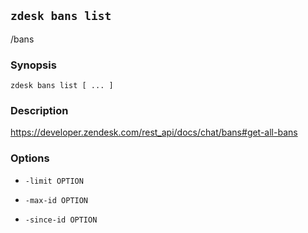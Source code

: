 ## `zdesk bans list`

/bans

### Synopsis

    zdesk bans list [ ... ]

### Description

https://developer.zendesk.com/rest_api/docs/chat/bans#get-all-bans

### Options

* `-limit OPTION`

* `-max-id OPTION`

* `-since-id OPTION`

